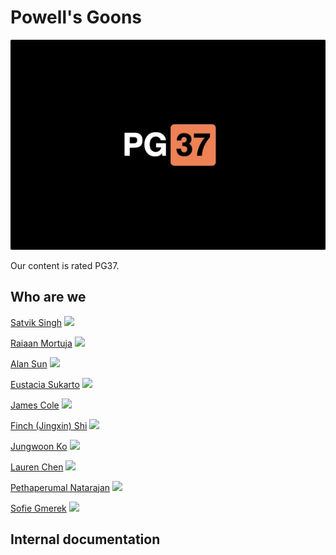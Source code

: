 # Powell's Goons
![](branding/teamIcon.jpg)

Our content is rated PG37. 


## Who are we
[Satvik Singh](https://link-to-github-page)
![](img-link)

[Raiaan Mortuja](https://link-to-github-page)
![](img-link)

[Alan Sun](https://link-to-github-page)
![](img-link)

[Eustacia Sukarto](https://link-to-github-page)
![](img-link)

[James Cole](https://link-to-github-page)
![](img-link)

[Finch (Jingxin) Shi](https://finchshi.github.io/)
![](img-link)

[Jungwoon Ko](https://link-to-github-page)
![](img-link)

[Lauren Chen](https://laurennchen.github.io/CSE-110/)
![](img-link)

[Pethaperumal Natarajan](https://link-to-github-page)
![](img-link)

[Sofie Gmerek](https://www.sofiegmerek.com/)
![](img-link)


## Internal documentation

<!-- Your team page should have the team name, brand, any values you think are important, and a roster of all the team members.  The roster should provide a brief overview of each member with a link to their personal Github page.  The team page can include humor or whatever culture makes sense to your team, but keep it reasonable as it may be shown to others.  -->

<!-- For internal documentation -->
